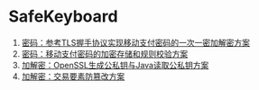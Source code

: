 # SafeKeyboard
1. [密码：参考TLS握手协议实现移动支付密码的一次一密加解密方案](https://www.weiquding.com/articles/2019/11/15/1573833373356.html)
2. [密码：移动支付密码的加密存储和规则校验方案](https://www.weiquding.com/articles/2019/11/18/1574007386204.html)
3. [加解密：OpenSSL生成公私钥与Java读取公私钥方案](https://www.weiquding.com/articles/2020/01/12/1578827264137.html)
4. [加解密：交易要素防篡改方案](https://www.weiquding.com/articles/2020/01/07/1578397475599.html)